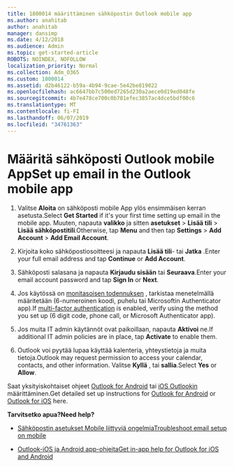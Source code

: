 ```yaml
---
title: 1800014 määrittäminen sähköpostin Outlook mobile app
ms.author: anahitab
author: anahitab
manager: dansimp
ms.date: 4/12/2018
ms.audience: Admin
ms.topic: get-started-article
ROBOTS: NOINDEX, NOFOLLOW
localization_priority: Normal
ms.collection: Adm_O365
ms.custom: 1800014
ms.assetid: d2b46122-b59a-4b94-9cae-5e42be819022
ms.openlocfilehash: ac6647bb7c500ed7265d230a2aece0d19ed048fe
ms.sourcegitcommit: 4b7e478ce700c0b781efec3857ac4dce5bdf00c6
ms.translationtype: MT
ms.contentlocale: fi-FI
ms.lasthandoff: 06/07/2019
ms.locfileid: "34761363"
---
```

# <a name="set-up-email-in-the-outlook-mobile-app"></a><span data-ttu-id="d65e5-102">Määritä sähköposti Outlook mobile App</span><span class="sxs-lookup"><span data-stu-id="d65e5-102">Set up email in the Outlook mobile app</span></span>

1. <span data-ttu-id="d65e5-103">Valitse **Aloita** on sähköposti mobile App ylös ensimmäisen kerran asetusta.</span><span class="sxs-lookup"><span data-stu-id="d65e5-103">Select **Get Started** if it's your first time setting up email in the mobile app.</span></span> <span data-ttu-id="d65e5-104">Muuten, napauta **valikko** ja sitten **asetukset** \> **Lisää tili** \> **Lisää sähköpostitili**.</span><span class="sxs-lookup"><span data-stu-id="d65e5-104">Otherwise, tap **Menu** and then tap **Settings** \> **Add Account** \> **Add Email Account**.</span></span> 
    
2. <span data-ttu-id="d65e5-105">Kirjoita koko sähköpostiosoitteesi ja napauta **Lisää tili**- tai **Jatka** .</span><span class="sxs-lookup"><span data-stu-id="d65e5-105">Enter your full email address and tap **Continue** or **Add Account**.</span></span>
    
3. <span data-ttu-id="d65e5-106">Sähköposti salasana ja napauta **Kirjaudu sisään** tai **Seuraava**.</span><span class="sxs-lookup"><span data-stu-id="d65e5-106">Enter your email account password and tap **Sign In** or **Next**.</span></span> 
    
4. <span data-ttu-id="d65e5-107">Jos käytössä on [monitasoisen todennuksen](https://support.office.com/article/8f0454b2-f51a-4d9c-bcde-2c48e41621c6.aspx) , tarkistaa menetelmällä määritetään (6-numeroinen koodi, puhelu tai Microsoftin Authenticator app).</span><span class="sxs-lookup"><span data-stu-id="d65e5-107">If [multi-factor authentication](https://support.office.com/article/8f0454b2-f51a-4d9c-bcde-2c48e41621c6.aspx) is enabled, verify using the method you set up (6 digit code, phone call, or Microsoft Authenticator app).</span></span> 
    
5. <span data-ttu-id="d65e5-108">Jos muita IT admin käytännöt ovat paikoillaan, napauta **Aktivoi** ne.</span><span class="sxs-lookup"><span data-stu-id="d65e5-108">If additional IT admin policies are in place, tap **Activate** to enable them.</span></span> 
    
6. <span data-ttu-id="d65e5-109">Outlook voi pyytää lupaa käyttää kalenteria, yhteystietoja ja muita tietoja.</span><span class="sxs-lookup"><span data-stu-id="d65e5-109">Outlook may request permission to access your calendar, contacts, and other information.</span></span> <span data-ttu-id="d65e5-110">Valitse **Kyllä** , tai **sallia**.</span><span class="sxs-lookup"><span data-stu-id="d65e5-110">Select **Yes** or **Allow**.</span></span> 
    
<span data-ttu-id="d65e5-111">Saat yksityiskohtaiset ohjeet [Outlook for Android](https://support.office.com/article/886db551-8dfa-4fd5-b835-f8e532091872.aspx) tai [iOS Outlookin](https://support.office.com/article/b2de2161-cc1d-49ef-9ef9-81acd1c8e234.aspx) määrittäminen.</span><span class="sxs-lookup"><span data-stu-id="d65e5-111">Get detailed set up instructions for [Outlook for Android](https://support.office.com/article/886db551-8dfa-4fd5-b835-f8e532091872.aspx) or [Outlook for iOS](https://support.office.com/article/b2de2161-cc1d-49ef-9ef9-81acd1c8e234.aspx) here.</span></span> 
  
 <span data-ttu-id="d65e5-112">**Tarvitsetko apua?**</span><span class="sxs-lookup"><span data-stu-id="d65e5-112">**Need help?**</span></span>
  
- [<span data-ttu-id="d65e5-113">Sähköpostin asetukset Mobile liittyviä ongelmia</span><span class="sxs-lookup"><span data-stu-id="d65e5-113">Troubleshoot email setup on mobile</span></span>](https://support.office.com/article/a264ef01-9c88-48fb-9285-7017e4f31f02.aspx)
    
- [<span data-ttu-id="d65e5-114">Outlook-iOS ja Android app-ohjeita</span><span class="sxs-lookup"><span data-stu-id="d65e5-114">Get in-app help for Outlook for iOS and Android</span></span>](https://support.office.com/article/218a22d1-9fa5-4889-b689-de1c63493243.aspx#ID0EAABAAA=Contact_Support)
    

